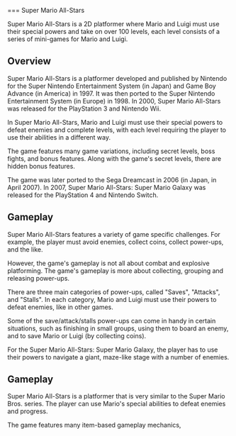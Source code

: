 
===
Super Mario All-Stars

Super Mario All-Stars is a 2D platformer where Mario and Luigi must use their special powers and take on over 100 levels, each level consists of a series of mini-games for Mario and Luigi.

## Overview

Super Mario All-Stars is a platformer developed and published by Nintendo for the Super Nintendo Entertainment System (in Japan) and Game Boy Advance (in America) in 1997. It was then ported to the Super Nintendo Entertainment System (in Europe) in 1998. In 2000, Super Mario All-Stars was released for the PlayStation 3 and Nintendo Wii.

In Super Mario All-Stars, Mario and Luigi must use their special powers to defeat enemies and complete levels, with each level requiring the player to use their abilities in a different way.

The game features many game variations, including secret levels, boss fights, and bonus features. Along with the game's secret levels, there are hidden bonus features.

The game was later ported to the Sega Dreamcast in 2006 (in Japan, in April 2007). In 2007, Super Mario All-Stars: Super Mario Galaxy was released for the PlayStation 4 and Nintendo Switch.

## Gameplay

Super Mario All-Stars features a variety of game specific challenges. For example, the player must avoid enemies, collect coins, collect power-ups, and the like.

However, the game's gameplay is not all about combat and explosive platforming. The game's gameplay is more about collecting, grouping and releasing power-ups.

There are three main categories of power-ups, called "Saves", "Attacks", and "Stalls". In each category, Mario and Luigi must use their powers to defeat enemies, like in other games.

Some of the save/attack/stalls power-ups can come in handy in certain situations, such as finishing in small groups, using them to board an enemy, and to save Mario or Luigi (by collecting coins).

For the Super Mario All-Stars: Super Mario Galaxy, the player has to use their powers to navigate a giant, maze-like stage with a number of enemies.

## Gameplay

Super Mario All-Stars is a platformer that is very similar to the Super Mario Bros. series. The player can use Mario's special abilities to defeat enemies and progress.

The game features many item-based gameplay mechanics,
